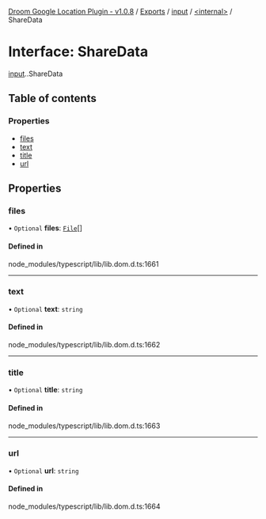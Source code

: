 [Droom Google Location Plugin - v1.0.8](../README.md) / [Exports](../modules.md) / [input](../modules/input.md) / [<internal\>](../modules/input._internal_.md) / ShareData

# Interface: ShareData

[input](../modules/input.md).[<internal>](../modules/input._internal_.md).ShareData

## Table of contents

### Properties

- [files](input._internal_.ShareData.md#files)
- [text](input._internal_.ShareData.md#text)
- [title](input._internal_.ShareData.md#title)
- [url](input._internal_.ShareData.md#url)

## Properties

### files

• `Optional` **files**: [`File`](../modules/input._internal_.md#file)[]

#### Defined in

node_modules/typescript/lib/lib.dom.d.ts:1661

___

### text

• `Optional` **text**: `string`

#### Defined in

node_modules/typescript/lib/lib.dom.d.ts:1662

___

### title

• `Optional` **title**: `string`

#### Defined in

node_modules/typescript/lib/lib.dom.d.ts:1663

___

### url

• `Optional` **url**: `string`

#### Defined in

node_modules/typescript/lib/lib.dom.d.ts:1664
